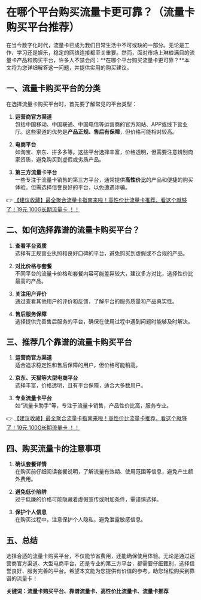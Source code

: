 # 在哪个平台购买流量卡更可靠？（流量卡购买平台推荐）

在当今数字化时代，流量卡已成为我们日常生活中不可或缺的一部分。无论是工作、学习还是娱乐，稳定的网络连接都至关重要。然而，面对市场上琳琅满目的流量卡产品和购买平台，许多人不禁会问：**在哪个平台购买流量卡更可靠？**本文将为您详细解答这一问题，并提供实用的购买建议。

## 一、流量卡购买平台的分类

在选择流量卡购买平台时，首先要了解常见的平台类型：

1. **运营商官方渠道**  
   包括中国移动、中国联通、中国电信等运营商的官方网站、APP或线下营业厅。这些渠道的优势是**产品正规、售后有保障**，但价格可能相对较高。

2. **电商平台**  
   如淘宝、京东、拼多多等。这些平台选择丰富，价格透明，但需要注意辨别商家资质，避免购买到虚假或劣质产品。

3. **第三方流量卡平台**  
   一些专注于流量卡销售的第三方平台，通常提供**高性价比**的产品和便捷的购买体验。但需选择信誉良好的平台，以免遭遇诈骗。

👉 [【建议收藏】最全聚合流量卡指南来啦！高性价比流量卡推荐，看这个就够了！19元 100G长期流量卡 ！！](https://bit.ly/Liuliangka)

## 二、如何选择靠谱的流量卡购买平台？

1. **查看平台资质**  
   选择有正规营业执照和良好口碑的平台，避免购买到虚假或不合规的产品。

2. **对比价格与套餐**  
   不同平台的流量卡价格和套餐内容可能差异较大，建议多方对比，选择性价比最高的产品。

3. **关注用户评价**  
   通过查看其他用户的评价和反馈，了解平台的服务质量和产品真实性。

4. **售后服务保障**  
   选择提供完善售后服务的平台，确保在使用过程中遇到问题时能够及时解决。

## 三、推荐几个靠谱的流量卡购买平台

1. **运营商官方渠道**  
   适合追求稳定性和售后保障的用户，但价格可能稍高。

2. **京东、天猫等大型电商平台**  
   选择丰富，价格透明，且有平台保障，适合大多数用户。

3. **专业流量卡平台**  
   如“流量卡助手”等，专注于流量卡销售，产品性价比高，服务专业。

👉 [【建议收藏】最全聚合流量卡指南来啦！高性价比流量卡推荐，看这个就够了！19元 100G长期流量卡 ！！](https://bit.ly/Liuliangka)

## 四、购买流量卡的注意事项

1. **确认套餐详情**  
   在购买前仔细阅读套餐说明，了解流量有效期、使用范围等信息，避免产生额外费用。

2. **避免低价陷阱**  
   过于低廉的价格可能隐藏着虚假宣传或附加条件，需谨慎选择。

3. **保护个人信息**  
   在购买过程中，注意保护个人隐私，避免泄露敏感信息。

## 五、总结

选择合适的流量卡购买平台，不仅能节省费用，还能确保使用体验。无论是通过运营商官方渠道、大型电商平台，还是专业的第三方平台，都需要仔细甄别，选择信誉良好、服务完善的平台。希望本文能为您提供有价值的参考，助您轻松购买到靠谱的流量卡！

**关键词：流量卡购买平台、靠谱流量卡、高性价比流量卡、流量卡推荐**